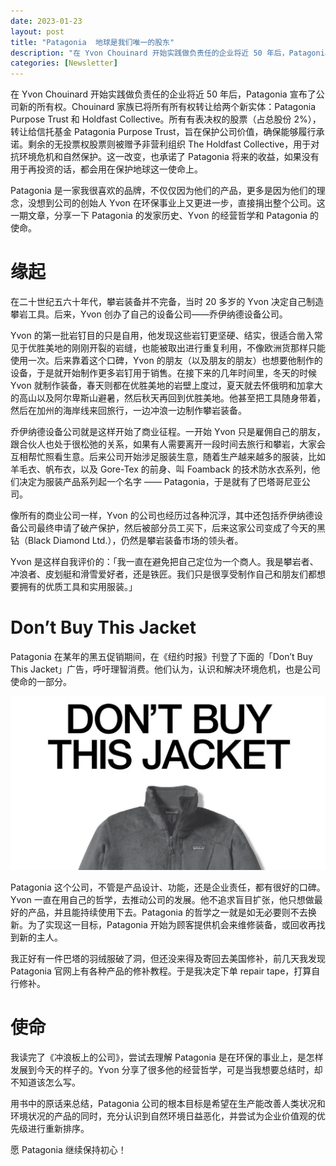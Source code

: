 ```yaml
---
date: 2023-01-23
layout: post
title: "Patagonia  地球是我们唯一的股东"
description: "在 Yvon Chouinard 开始实践做负责任的企业将近 50 年后，Patagonia 宣布了公司新的所有权。Chouinard 家族已将所有所有权转让给两个新实体：Patagonia Purpose Trust 和 Holdfast Collective..."
categories: [Newsletter]
---
```


在 Yvon Chouinard 开始实践做负责任的企业将近 50 年后，Patagonia 宣布了公司新的所有权。Chouinard 家族已将所有所有权转让给两个新实体：Patagonia Purpose Trust 和 Holdfast Collective。所有有表决权的股票（占总股份 2%），转让给信托基金 Patagonia Purpose Trust，旨在保护公司价值，确保能够履行承诺。剩余的无投票权股票则被赠予非营利组织 The Holdfast Collective，用于对抗环境危机和自然保护。这一改变，也承诺了 Patagonia 将来的收益，如果没有用于再投资的话，都会用在保护地球这一使命上。

Patagonia 是一家我很喜欢的品牌，不仅仅因为他们的产品，更多是因为他们的理念，没想到公司的创始人 Yvon 在环保事业上又更进一步，直接捐出整个公司。这一期文章，分享一下 Patagonia 的发家历史、Yvon 的经营哲学和 Patagonia 的使命。

# 缘起

在二十世纪五六十年代，攀岩装备并不完备，当时 20 多岁的 Yvon 决定自己制造攀岩工具。后来，Yvon 创办了自己的设备公司——乔伊纳德设备公司。

Yvon 的第一批岩钉目的只是自用，他发现这些岩钉更坚硬、结实，很适合凿入常见于优胜美地的刚刚开裂的岩缝，也能被取出进行重复利用，不像欧洲货那样只能使用一次。后来靠着这个口碑，Yvon 的朋友（以及朋友的朋友）也想要他制作的设备，于是就开始制作更多岩钉用于销售。在接下来的几年时间里，冬天的时候 Yvon 就制作装备，春天则都在优胜美地的岩壁上度过，夏天就去怀俄明和加拿大的高山以及阿尔卑斯山避暑，然后秋天再回到优胜美地。他甚至把工具随身带着，然后在加州的海岸线来回旅行，一边冲浪一边制作攀岩装备。

乔伊纳德设备公司就是这样开始了商业征程。一开始 Yvon 只是雇佣自己的朋友，跟合伙人也处于很松弛的关系，如果有人需要离开一段时间去旅行和攀岩，大家会互相帮忙照看生意。后来公司开始涉足服装生意，随着生产越来越多的服装，比如羊毛衣、帆布衣，以及 Gore-Tex 的前身、叫 Foamback 的技术防水衣系列，他们决定为服装产品系列起一个名字 —— Patagonia，于是就有了巴塔哥尼亚公司。

像所有的商业公司一样，Yvon 的公司也经历过各种沉浮，其中还包括乔伊纳德设备公司最终申请了破产保护，然后被部分员工买下，后来这家公司变成了今天的黑钻（Black Diamond Ltd.），仍然是攀岩装备市场的领头者。

Yvon 是这样自我评价的：「我一直在避免把自己定位为一个商人。我是攀岩者、冲浪者、皮划艇和滑雪爱好者，还是铁匠。我们只是很享受制作自己和朋友们都想要拥有的优质工具和实用服装。」

# Don’t Buy This Jacket

Patagonia 在某年的黑五促销期间，在《纽约时报》刊登了下面的「Don’t Buy This Jacket」广告，呼吁理智消费。他们认为，认识和解决环境危机，也是公司使命的一部分。

![](/images/d45c5707a1844500a4e0f54ce6e9a9a5.png)

Patagonia 这个公司，不管是产品设计、功能，还是企业责任，都有很好的口碑。Yvon 一直在用自己的哲学，去推动公司的发展。他不追求盲目扩张，他只想做最好的产品，并且能持续使用下去。Patagonia 的哲学之一就是如无必要则不去换新。为了实现这一目标，Patagonia 开始为顾客提供机会来维修装备，或回收再找到新的主人。

我正好有一件巴塔的羽绒服破了洞，但还没来得及寄回去美国修补，前几天我发现 Patagonia 官网上有各种产品的修补教程。于是我决定下单 repair tape，打算自行修补。

# 使命

我读完了《冲浪板上的公司》，尝试去理解 Patagonia 是在环保的事业上，是怎样发展到今天的样子的。Yvon 分享了很多他的经营哲学，可是当我想要总结时，却不知道该怎么写。

用书中的原话来总结，Patagonia 公司的根本目标是希望在生产能改善人类状况和环境状况的产品的同时，充分认识到自然环境日益恶化，并尝试为企业价值观的优先级进行重新排序。

愿 Patagonia 继续保持初心！
